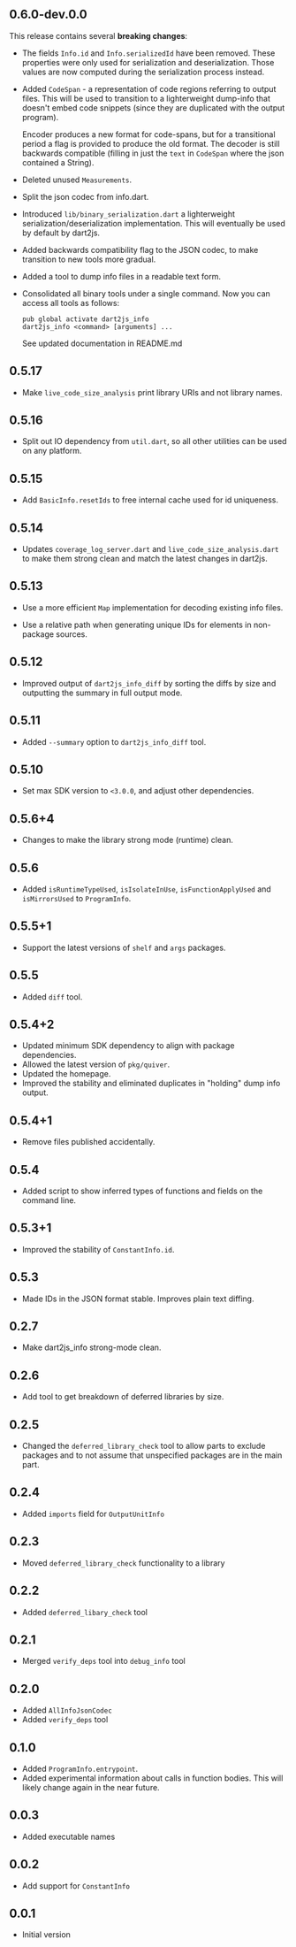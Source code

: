 ## 0.6.0-dev.0.0

This release contains several **breaking changes**:

* The fields `Info.id` and `Info.serializedId` have been removed. These
  properties were only used for serialization and deserialization. Those values
  are now computed during the serialization process instead.

* Added `CodeSpan` - a representation of code regions referring to output files.
  This will be used to transition to a lighterweight dump-info that doesn't
  embed code snippets (since they are duplicated with the output program).

  Encoder produces a new format for code-spans, but for a transitional period
  a flag is provided to produce the old format. The decoder is still backwards
  compatible (filling in just the `text` in `CodeSpan` where the json contained
  a String).

* Deleted unused `Measurements`.

* Split the json codec from info.dart.

* Introduced `lib/binary_serialization.dart` a lighterweight
  serialization/deserialization implementation. This will eventually be used by
  default by dart2js.

* Added backwards compatibility flag to the JSON codec, to make transition to
  new tools more gradual.

* Added a tool to dump info files in a readable text form.

* Consolidated all binary tools under a single command. Now you can access all
  tools as follows:
  ```
  pub global activate dart2js_info
  dart2js_info <command> [arguments] ...
  ```

  See updated documentation in README.md

## 0.5.17

* Make `live_code_size_analysis` print library URIs and not library names.

## 0.5.16

* Split out IO dependency from `util.dart`, so all other utilities can be used
  on any platform.

## 0.5.15

* Add `BasicInfo.resetIds` to free internal cache used for id uniqueness.

## 0.5.14
* Updates `coverage_log_server.dart` and `live_code_size_analysis.dart` to make
  them strong clean and match the latest changes in dart2js.

## 0.5.13

* Use a more efficient `Map` implementation for decoding existing info files.

* Use a relative path when generating unique IDs for elements in non-package
  sources.

## 0.5.12

* Improved output of `dart2js_info_diff` by sorting the diffs by
  size and outputting the summary in full output mode.

## 0.5.11

* Added `--summary` option to `dart2js_info_diff` tool.

## 0.5.10

* Set max SDK version to `<3.0.0`, and adjust other dependencies.

## 0.5.6+4

- Changes to make the library strong mode (runtime) clean.

## 0.5.6

- Added `isRuntimeTypeUsed`, `isIsolateInUse`, `isFunctionApplyUsed` and `isMirrorsUsed` to
  `ProgramInfo`.

## 0.5.5+1

- Support the latest versions of `shelf` and `args` packages.

## 0.5.5

- Added `diff` tool.

## 0.5.4+2

- Updated minimum SDK dependency to align with package dependencies.
- Allowed the latest version of `pkg/quiver`.
- Updated the homepage.
- Improved the stability and eliminated duplicates in "holding" dump info
  output.

## 0.5.4+1

- Remove files published accidentally.

## 0.5.4

- Added script to show inferred types of functions and fields on the command
  line.

## 0.5.3+1

- Improved the stability of `ConstantInfo.id`.

## 0.5.3

- Made IDs in the JSON format stable. Improves plain text diffing.

## 0.2.7
- Make dart2js_info strong-mode clean.

## 0.2.6
- Add tool to get breakdown of deferred libraries by size.

## 0.2.5
- Changed the `deferred_library_check` tool to allow parts to exclude packages
  and to not assume that unspecified packages are in the main part.

## 0.2.4
- Added `imports` field for `OutputUnitInfo`

## 0.2.3
- Moved `deferred_library_check` functionality to a library

## 0.2.2
- Added `deferred_libary_check` tool

## 0.2.1
- Merged `verify_deps` tool into `debug_info` tool

## 0.2.0
- Added `AllInfoJsonCodec`
- Added `verify_deps` tool

## 0.1.0
- Added `ProgramInfo.entrypoint`.
- Added experimental information about calls in function bodies. This will
  likely change again in the near future.

## 0.0.3
- Added executable names

## 0.0.2
- Add support for `ConstantInfo`

## 0.0.1
- Initial version
